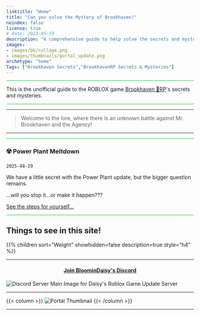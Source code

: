 ```yaml
---
linktitle: "Home"
title: "Can you solve the Mystery of Brookhaven?"
noindex: false
license: true
# date: 2023-05-19
description: "A comprehensive guide to help solve the secrets and mysteries of Brookhaven RP. A walkthrough of quests, a casebook with notes and details."
images: 
- images/bh/collage.png
- images/thumbnails/portal_update.png
archetype: "home"
Tags: ["Brookhaven Secrets","BrookhavenRP Secrets & Mysteries"]
---
```


<hr style="background-color: #28b44c" size=8>


This is the unofficial guide to the ROBLOX game <a href="https://www.roblox.com/games/4924922222/Brookhaven-RP" ref="noopener">Brookhaven 🏡RP</a>'s secrets and mysteries.


<hr style="background-color: #28b44c" size=8>

---

> Welcome to the lore, where there is an unknown battle against Mr. Brookhaven and the Agency!


---

<hr style="background-color: #28b44c" size=8>

### ☢️ Power Plant Meltdown 

`2025-08-29`

We have a little secret with the Power Plant update, but the bigger question remains.

...will you stop it...or make it happen???

[See the steps for yourself...](lore/quests/meltdown/)

<hr style="background-color: #28b44c" size=8>

## Things to see in this site!


<div class="expand-content" style="display: block;">
{{% children sort="Weight" showhidden=false description=true style="h4"  %}}
</div>

---

#### <center> [Join BloominDaisy's Discord](https://discord.gg/fxhXWgxcHV)</center>
![Discord Server Main Image for Daisy's Roblox Game Update Server](/images/hawk1.png)

---

{{< column >}}
![Portal Thumbnail](/images/thumbnails/portal_update.png)
{{< /column >}}

---

